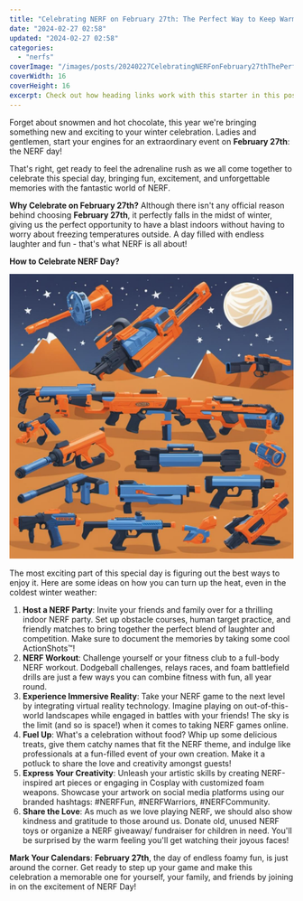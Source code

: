 ```yaml
---
title: "Celebrating NERF on February 27th: The Perfect Way to Keep Warm During a Chilly Winter"
date: "2024-02-27 02:58"
updated: "2024-02-27 02:58"
categories:
  - "nerfs"
coverImage: "/images/posts/20240227CelebratingNERFonFebruary27thThePerfectWaytoKeepWarmDuringaChillyWinter_1.jpg"
coverWidth: 16
coverHeight: 16
excerpt: Check out how heading links work with this starter in this post.
---
```



Forget about snowmen and hot chocolate, this year we're bringing something new and exciting to your winter celebration. Ladies and gentlemen, start your engines for an extraordinary event on **February 27th**: the NERF day!

That's right, get ready to feel the adrenaline rush as we all come together to celebrate this special day, bringing fun, excitement, and unforgettable memories with the fantastic world of NERF.

**Why Celebrate on February 27th?**
Although there isn't any official reason behind choosing **February 27th**, it perfectly falls in the midst of winter, giving us the perfect opportunity to have a blast indoors without having to worry about freezing temperatures outside. A day filled with endless laughter and fun - that's what NERF is all about!

**How to Celebrate NERF Day?**

![20240227CelebratingNERFonFebruary27thThePerfectWaytoKeepWarmDuringaChillyWinter_2](/images/posts/20240227CelebratingNERFonFebruary27thThePerfectWaytoKeepWarmDuringaChillyWinter_2.jpg)

The most exciting part of this special day is figuring out the best ways to enjoy it. Here are some ideas on how you can turn up the heat, even in the coldest winter weather:

1. **Host a NERF Party**: Invite your friends and family over for a thrilling indoor NERF party. Set up obstacle courses, human target practice, and friendly matches to bring together the perfect blend of laughter and competition. Make sure to document the memories by taking some cool ActionShots™!
2. **NERF Workout**: Challenge yourself or your fitness club to a full-body NERF workout. Dodgeball challenges, relays races, and foam battlefield drills are just a few ways you can combine fitness with fun, all year round.
3. **Experience Immersive Reality**: Take your NERF game to the next level by integrating virtual reality technology. Imagine playing on out-of-this-world landscapes while engaged in battles with your friends! The sky is the limit (and so is space!) when it comes to taking NERF games online.
4. **Fuel Up**: What's a celebration without food? Whip up some delicious treats, give them catchy names that fit the NERF theme, and indulge like professionals at a fun-filled event of your own creation. Make it a potluck to share the love and creativity amongst guests!
5. **Express Your Creativity**: Unleash your artistic skills by creating NERF-inspired art pieces or engaging in Cosplay with customized foam weapons. Showcase your artwork on social media platforms using our branded hashtags: #NERFFun,  #NERFWarriors, #NERFCommunity.
6. **Share the Love**: As much as we love playing NERF, we should also show kindness and gratitude to those around us. Donate old, unused NERF toys or organize a NERF giveaway/ fundraiser for children in need. You'll be surprised by the warm feeling you'll get watching their joyous faces!

**Mark Your Calendars**: **February 27th**, the day of endless foamy fun, is just around the corner. Get ready to step up your game and make this celebration a memorable one for yourself, your family, and friends by joining in on the excitement of NERF Day!

